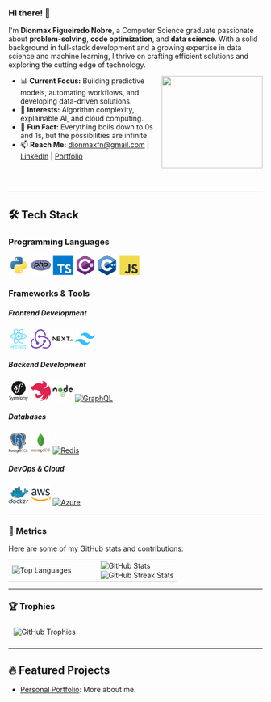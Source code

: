 ### Hi there! 👋

I'm **Dionmax Figueiredo Nobre**, a Computer Science graduate passionate about **problem-solving**, **code optimization**, and **data science**. With a solid background in full-stack development and a growing expertise in data science and machine learning, I thrive on crafting efficient solutions and exploring the cutting edge of technology.

<img align="right" width="200" height="183" src="https://c.tenor.com/y2JXkY1pXkwAAAAC/cat-computer.gif">

- 📊 **Current Focus:** Building predictive models, automating workflows, and developing data-driven solutions.
- 🧠 **Interests:** Algorithm complexity, explainable AI, and cloud computing.
- 🌟 **Fun Fact:** Everything boils down to 0s and 1s, but the possibilities are infinite.
- 📫 **Reach Me:** [dionmaxfn@gmail.com](mailto:dionmaxfn@gmail.com) | [LinkedIn](https://www.linkedin.com/in/dionmax/) | [Portfolio](https://www.dionmax.dev)

<br/>
<br/>

---

## 🛠 Tech Stack

### **Programming Languages**
<p>
<a href="https://www.python.org" target="_blank"><img src="https://raw.githubusercontent.com/devicons/devicon/master/icons/python/python-original.svg" alt="Python" width="40" height="40"/></a>
<a href="https://www.php.net/" target="_blank"><img src="https://raw.githubusercontent.com/devicons/devicon/master/icons/php/php-original.svg" alt="PHP" width="40" height="40"/></a>
<a href="https://www.typescriptlang.org/" target="_blank"><img src="https://raw.githubusercontent.com/devicons/devicon/master/icons/typescript/typescript-original.svg" alt="TypeScript" width="40" height="40"/></a>
<a href="https://dotnet.microsoft.com/en-us/languages/csharp/" target="_blank"><img src="https://raw.githubusercontent.com/devicons/devicon/master/icons/csharp/csharp-original.svg" alt="C#" width="40" height="40"/></a>
<a href="https://cplusplus.com/" target="_blank"><img src="https://raw.githubusercontent.com/devicons/devicon/master/icons/cplusplus/cplusplus-original.svg" alt="C++" width="40" height="40"/></a>
<a href="https://developer.mozilla.org/en-US/docs/Web/JavaScript" target="_blank"><img src="https://raw.githubusercontent.com/devicons/devicon/master/icons/javascript/javascript-original.svg" alt="JavaScript" width="40" height="40"/></a>
</p>

### **Frameworks & Tools**

##### **Frontend Development**
<p>
<a href="https://react.dev/" target="_blank"><img src="https://raw.githubusercontent.com/devicons/devicon/master/icons/react/react-original-wordmark.svg" alt="React" width="40" height="40"/></a>
<a href="https://redux.js.org" target="_blank"><img src="https://raw.githubusercontent.com/devicons/devicon/master/icons/redux/redux-original.svg" alt="Redux" width="40" height="40"/></a>
<a href="https://nextjs.org/" target="_blank"><img src="https://raw.githubusercontent.com/devicons/devicon/master/icons/nextjs/nextjs-original-wordmark.svg" alt="Next.js" width="40" height="40"/></a>
<a href="https://tailwindcss.com/" target="_blank"><img src="https://raw.githubusercontent.com/devicons/devicon/master/icons/tailwindcss/tailwindcss-original.svg" alt="TailwindCSS" width="40" height="40"/></a>
</p>

##### **Backend Development**
<p>
<a href="https://symfony.com/" target="_blank"><img src="https://raw.githubusercontent.com/devicons/devicon/master/icons/symfony/symfony-original-wordmark.svg" alt="Symfony" width="40" height="40"/></a>
<a href="https://nestjs.com/" target="_blank"><img src="https://raw.githubusercontent.com/devicons/devicon/master/icons/nestjs/nestjs-original.svg" alt="NestJS" width="40" height="40"/></a>
<a href="https://nodejs.org" target="_blank"><img src="https://raw.githubusercontent.com/devicons/devicon/master/icons/nodejs/nodejs-original-wordmark.svg" alt="Node.js" width="40" height="40"/></a>
<a href="https://graphql.org" target="_blank"><img src="https://www.vectorlogo.zone/logos/graphql/graphql-icon.svg" alt="GraphQL" width="40" height="40"/></a>
</p>

##### **Databases**
<p>
<a href="https://www.postgresql.org" target="_blank"><img src="https://raw.githubusercontent.com/devicons/devicon/master/icons/postgresql/postgresql-original-wordmark.svg" alt="PostgreSQL" width="40" height="40"/></a>
<a href="https://www.mongodb.com/" target="_blank"><img src="https://raw.githubusercontent.com/devicons/devicon/master/icons/mongodb/mongodb-original-wordmark.svg" alt="MongoDB" width="40" height="40"/></a>
<a href="https://redis.io/" target="_blank"><img src="https://www.vectorlogo.zone/logos/redis/redis-icon.svg" alt="Redis" width="40" height="40"/></a>
</p>

##### **DevOps & Cloud**
<p>
<a href="https://www.docker.com/" target="_blank"><img src="https://raw.githubusercontent.com/devicons/devicon/master/icons/docker/docker-original-wordmark.svg" alt="Docker" width="40" height="40"/></a>
<a href="https://aws.amazon.com" target="_blank"><img src="https://raw.githubusercontent.com/devicons/devicon/master/icons/amazonwebservices/amazonwebservices-original-wordmark.svg" alt="AWS" width="40" height="40"/></a>
<a href="https://azure.microsoft.com/en-in/" target="_blank"><img src="https://www.vectorlogo.zone/logos/microsoft_azure/microsoft_azure-icon.svg" alt="Azure" width="40" height="40"/></a>
</p>

---

### 🌱 Metrics

Here are some of my GitHub stats and contributions:

<table>
  <tr>
    <td>
      <img src="https://github-readme-stats.vercel.app/api/top-langs?username=dionmax&show_icons=true&theme=radical&langs_count=8" alt="Top Languages" />
    </td>
    <td>&nbsp;&nbsp;&nbsp;&nbsp;&nbsp;&nbsp;&nbsp;&nbsp;</td>
    <td>
      <img height="150rem" src="https://github-readme-stats.vercel.app/api?username=dionmax&show_icons=true&theme=radical" alt="GitHub Stats" />
      <br>
      <img align="center" src="https://github-readme-streak-stats-eight.vercel.app/?user=dionmax&theme=radical" width="73%" alt="GitHub Streak Stats" />
    </td>
  </tr>
</table>

---

### 🏆 Trophies

<img height="150rem" style="margin: 10px;" src="https://github-profile-trophy.vercel.app/?username=dionmax&theme=radical&row=1&column=6" alt="GitHub Trophies" />

---

## 🔥 Featured Projects

- [Personal Portfolio](https://www.dionmax.dev/pt): More about me.
